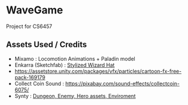 # WaveGame
Project for CS6457

## Assets Used / Credits
* Mixamo : Locomotion Animations + Paladin model
* Enkarra (Sketchfab) : [Stylized Wizard Hat](https://sketchfab.com/3d-models/stylized-wizard-hat-f59021d602334367987bcd7657cec722)
* https://assetstore.unity.com/packages/vfx/particles/cartoon-fx-free-pack-169179
* Collect Coin Sound : https://pixabay.com/sound-effects/collectcoin-6075/
* Synty : [Dungeon, Enemy, Hero assets, Enviroment](https://syntystore.com/)